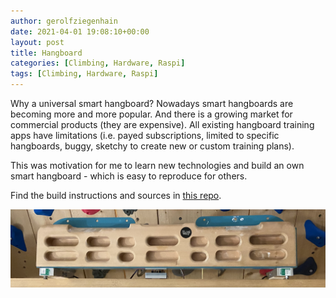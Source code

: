 ```yaml
---
author: gerolfziegenhain
date: 2021-04-01 19:08:10+00:00
layout: post
title: Hangboard
categories: [Climbing, Hardware, Raspi]
tags: [Climbing, Hardware, Raspi]
---
```



Why a universal smart hangboard?
Nowadays smart hangboards are becoming more and more popular. 
And there is a growing market for commercial products (they are expensive). 
All existing hangboard training apps have limitations (i.e. payed subscriptions, 
limited to specific hangboards, buggy, sketchy to create new or custom training plans).

This was motivation for me to learn new technologies and build an own smart 
hangboard - which is easy to reproduce for others.

Find the build instructions and sources in [this repo](https://github.com/8cH9azbsFifZ/hangboard).

![Smart Hangboard](./smart_hangboard_v2.png)